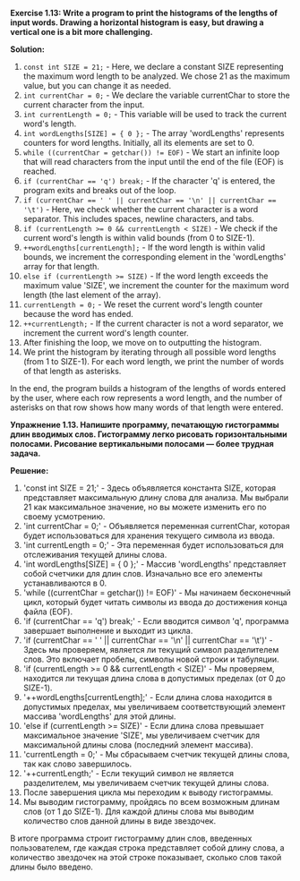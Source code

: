 **Exercise 1.13: Write a program to print the histograms of the lengths of input words. Drawing a horizontal histogram
is easy, but drawing a vertical one is a bit more challenging.**

**Solution:**

1. `const int SIZE = 21;` - Here, we declare a constant SIZE representing the maximum word length to be analyzed. We 
   chose 21 as the maximum value, but you can change it as needed.
2. `int currentChar = 0;` - We declare the variable currentChar to store the current character from the input.
3. `int currentLength = 0;` - This variable will be used to track the current word's length.
4. `int wordLengths[SIZE] = { 0 };` - The array 'wordLengths' represents counters for word lengths. Initially, all its 
   elements are set to 0.
5. `while ((currentChar = getchar()) != EOF)` - We start an infinite loop that will read characters from the input until
   the end of the file (EOF) is reached.
6. `if (currentChar == 'q') break;` - If the character 'q' is entered, the program exits and breaks out of the loop.
7. `if (currentChar == ' ' || currentChar == '\n' || currentChar == '\t')` - Here, we check whether the current character
   is a word separator. This includes spaces, newline characters, and tabs.
8. `if (currentLength >= 0 && currentLength < SIZE)` - We check if the current word's length is within valid bounds 
   (from 0 to SIZE-1).
9. `++wordLengths[currentLength];` - If the word length is within valid bounds, we increment the corresponding element 
   in the 'wordLengths' array for that length.
10. `else if (currentLength >= SIZE)` - If the word length exceeds the maximum value 'SIZE', we increment the counter for 
   the maximum word length (the last element of the array).
11. `currentLength = 0;` - We reset the current word's length counter because the word has ended.
12. `++currentLength;` - If the current character is not a word separator, we increment the current word's length counter.
13. After finishing the loop, we move on to outputting the histogram.
14. We print the histogram by iterating through all possible word lengths (from 1 to SIZE-1). For each word length, we 
   print the number of words of that length as asterisks.

In the end, the program builds a histogram of the lengths of words entered by the user, where each row represents a word
length, and the number of asterisks on that row shows how many words of that length were entered.




**Упражнение 1.13. Напишите программу, печатающую гистограммы длин вводимых слов. Гистограмму легко рисовать 
горизонтальными полосами. Рисование вертикальными полосами — более трудная задача.**

**Решение:**

1. 'const int SIZE = 21;' - Здесь объявляется константа SIZE, которая представляет максимальную длину слова для анализа. 
   Мы выбрали 21 как максимальное значение, но вы можете изменить его по своему усмотрению.
2. 'int currentChar = 0;' - Объявляется переменная currentChar, которая будет использоваться для хранения текущего 
   символа из ввода.
3. 'int currentLength = 0;' - Эта переменная будет использоваться для отслеживания текущей длины слова.
4. 'int wordLengths[SIZE] = { 0 };' - Массив 'wordLengths' представляет собой счетчики для длин слов. Изначально все его
   элементы устанавливаются в 0.
5. 'while ((currentChar = getchar()) != EOF)' - Мы начинаем бесконечный цикл, который будет читать символы из ввода до 
   достижения конца файла (EOF).
6. 'if (currentChar == 'q') break;' - Если вводится символ 'q', программа завершает выполнение и выходит из цикла.
7. 'if (currentChar == ' ' || currentChar == '\n' || currentChar == '\t')' - Здесь мы проверяем, является ли текущий 
   символ разделителем слов. Это включает пробелы, символы новой строки и табуляции.
8. 'if (currentLength >= 0 && currentLength < SIZE)' - Мы проверяем, находится ли текущая длина слова в допустимых 
   пределах (от 0 до SIZE-1).
9. '++wordLengths[currentLength];' - Если длина слова находится в допустимых пределах, мы увеличиваем соответствующий 
   элемент массива 'wordLengths' для этой длины.
10. 'else if (currentLength >= SIZE)' - Если длина слова превышает максимальное значение 'SIZE', мы увеличиваем счетчик 
    для максимальной длины слова (последний элемент массива).
11. 'currentLength = 0;' - Мы сбрасываем счетчик текущей длины слова, так как слово завершилось.
12. '++currentLength;' - Если текущий символ не является разделителем, мы увеличиваем счетчик текущей длины слова.
13. После завершения цикла мы переходим к выводу гистограммы.
14. Мы выводим гистограмму, пройдясь по всем возможным длинам слов (от 1 до SIZE-1). Для каждой длины слова мы выводим 
    количество слов данной длины в виде звездочек.

В итоге программа строит гистограмму длин слов, введенных пользователем, где каждая строка представляет собой длину 
слова, а количество звездочек на этой строке показывает, сколько слов такой длины было введено.